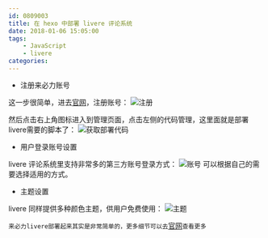 ```yaml
---
id: 0809003
title: 在 hexo 中部署 livere 评论系统
date: 2018-01-06 15:05:00
tags: 
    - JavaScript
    - livere
categories:
---
```


- 注册来必力账号

这一步很简单，进去[官网](https://livere.com/)，注册账号：
![注册](/images/livere.png)

然后点击右上角图标进入到管理页面，点击左侧的代码管理，这里面就是部署livere需要的脚本了：
![获取部署代码](/images/livere1.png)

- 用户登录账号设置

livere 评论系统里支持非常多的第三方账号登录方式：
![账号](/images/livere2.png)
可以根据自己的需要选择适用的方式。

- 主题设置

livere 同样提供多种颜色主题，供用户免费使用：
![主题](/images/livere3.png)

`来必力livere部署起来其实是非常简单的，更多细节可以去`[官网](https://livere.com/)`查看更多`